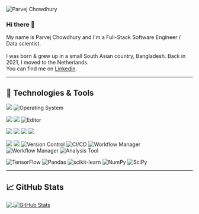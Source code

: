 <p align="left"> <img src="https://komarev.com/ghpvc/?username=parvej35&label=Profile%20views&color=0e75b6&style=flat" alt="Parvej Chowdhury" /> </p>


### Hi there 👋
My name is Parvej Chowdhury and I'm a Full-Stack Software Engineer / Data scientist. 
<br><br>
I was born & grew up in a small South Asian country, Bangladesh. Back in 2021, I moved to the Netherlands.
<br>
You can find me on <a href='https://www.linkedin.com/in/parvej35' target= '_blank'> Linkedin</a>.

---
## 🔧 Technologies & Tools
![](https://img.shields.io/badge/OS-Linux-informational?style=flat&logo=linux&logoColor=white&color=2bbc8a)
![Operating System](https://img.shields.io/badge/OS-Windows-informational?style=flat&logo=windows&logoColor=white&color=2bbc8a)

![](https://img.shields.io/badge/Editor-IntelliJ_IDEA-informational?style=flat&logo=intellij-idea&logoColor=white&color=2bbc8a)
![](https://img.shields.io/badge/Editor-Visual_Studio_Code-blue.svg?style=flat&logo=visual-studio-code&logoColor=white&color=2bbc8a)
![Editor](https://img.shields.io/badge/Editor-VIM-blueviolet?style=flat&logo=vim&logoColor=white&color=2bbc8a)

![](https://img.shields.io/badge/Code-Python-informational?style=flat&logo=python&logoColor=white&color=2bbc8a)
![](https://img.shields.io/badge/Code-Java-informational?style=flat&logo=java&logoColor=white&color=2bbc8a)
![](https://img.shields.io/badge/Code-R-informational?style=flat&logo=r&logoColor=white&color=2bbc8a)
![](https://img.shields.io/badge/Shell-Bash-informational?style=flat&logo=gnu-bash&logoColor=white&color=2bbc8a)

![](https://img.shields.io/badge/Tools-MySQL-informational?style=flat&logo=mysql&logoColor=white&color=2bbc8a)
![](https://img.shields.io/badge/Tools-Docker-informational?style=flat&logo=docker&logoColor=white&color=2bbc8a)
![Version Control](https://img.shields.io/badge/Version%20Control-Git-informational?style=flat&logo=git&logoColor=white&color=2bbc8a)
![CI/CD](https://img.shields.io/badge/CI%2FCD-GitHub_Actions-informational?style=flat&logo=github-actions&logoColor=white&color=2bbc8a)
![Workflow Manager](https://img.shields.io/badge/Workflow-Snakemake-informational?style=flat&logo=snakemake&logoColor=white&color=2bbc8a)
![Workflow Manager](https://img.shields.io/badge/Workflow-Nextflow-informational?style=flat&logo=nextflow&logoColor=white&color=2bbc8a)
![Analysis Tool](https://img.shields.io/badge/Analysis%20Tool-Jupyter%20Notebook-orange?style=flat&logo=jupyter&logoColor=white&color=2bbc8a)

![TensorFlow](https://img.shields.io/badge/TensorFlow-2.0-orange?style=flat&logo=tensorflow&logoColor=white)
![Pandas](https://img.shields.io/badge/Pandas-1.0.3-blue?style=flat&logo=pandas&logoColor=white)
![scikit-learn](https://img.shields.io/badge/scikit--learn-0.23.1-orange?style=flat&logo=scikit-learn&logoColor=white)
![NumPy](https://img.shields.io/badge/NumPy-1.18.4-blue?style=flat&logo=numpy&logoColor=white)
![SciPy](https://img.shields.io/badge/SciPy-1.4.1-orange?style=flat&logo=scipy&logoColor=white)

---

## &#x1f4c8; GitHub Stats

<a href="https://github.com/parvej35/parvej35">
  <img align="center" src="https://github-readme-stats.vercel.app/api/top-langs/?username=parvej35&hide=java,html,tex&title_color=ffffff&text_color=c9cacc&icon_color=2bbc8a&bg_color=1d1f21&langs_count=5" />
</a>
<a href="https://github.com/parvej35/parvej35">
  <img align="center" src="https://github-readme-stats.vercel.app/api?username=parvej35&show_icons=true&line_height=27&count_private=true&title_color=ffffff&text_color=c9cacc&icon_color=2bbc8a&bg_color=1d1f21" alt="GitHub Stats" />
</a>
